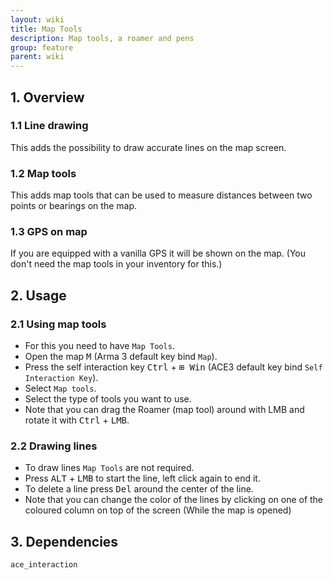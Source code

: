 ```yaml
---
layout: wiki
title: Map Tools
description: Map tools, a roamer and pens
group: feature
parent: wiki
---
```


## 1. Overview

### 1.1 Line drawing
This adds the possibility to draw accurate lines on the map screen.

### 1.2 Map tools
This adds map tools that can be used to measure distances between two points or bearings on the map.

### 1.3 GPS on map
If you are equipped with a vanilla GPS it will be shown on the map. (You don't need the map tools in your inventory for this.)

## 2. Usage

### 2.1 Using map tools
- For this you need to have `Map Tools`.
- Open the map <kbd>M</kbd> (Arma 3 default key bind `Map`).
- Press the self interaction key <kbd>Ctrl</kbd> + <kbd>⊞&nbsp;Win</kbd> (ACE3 default key bind `Self Interaction Key`).
- Select `Map tools`.
- Select the type of tools you want to use.
- Note that you can drag the Roamer (map tool) around with <kdd> LMB </kbd> and rotate it with <kbd>Ctrl</kbd> + <kbd>LMB</kbd>.

### 2.2 Drawing lines
- To draw lines `Map Tools` are not required.
- Press <kbd>ALT</kbd> + <kbd>LMB</kbd> to start the line, left click again to end it.
- To delete a line press <kbd>Del</kbd> around the center of the line.
- Note that you can change the color of the lines by clicking on one of the coloured column on top of the screen (While the map is opened)

## 3. Dependencies

`ace_interaction`
